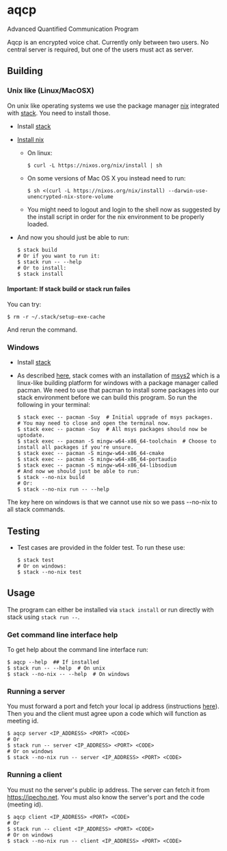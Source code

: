 # aqcp
Advanced Quantified Communication Program

Aqcp is an encrypted voice chat. Currently only between two users. No central server is required, but one of the users must act as server.

## Building

### Unix like (Linux/MacOSX)

On unix like operating systems we use the package manager [nix][2] integrated with [stack][1]. You need to install those.

* Install [stack][1]
* [Install nix][3]
    * On linux:

        ```
        $ curl -L https://nixos.org/nix/install | sh
        ```

    * On some versions of Mac OS X you instead need to run:

        ```
        $ sh <(curl -L https://nixos.org/nix/install) --darwin-use-unencrypted-nix-store-volume
        ```

    * You might need to logout and login to the shell now as suggested by the install script in order for the nix environment to be properly loaded.
* And now you should just be able to run:

    ```
    $ stack build
    # Or if you want to run it:
    $ stack run -- --help
    # Or to install:
    $ stack install
    ```

#### **Important: If stack build or stack run failes**

You can try:
```
$ rm -r ~/.stack/setup-exe-cache
```
And rerun the command.

### Windows

* Install [stack][1]
* As described [here](https://docs.haskellstack.org/en/stable/developing_on_windows), stack comes with an installation of [msys2](https://www.msys2.org) which is a linux-like building platform for windows with a package manager called pacman. We need to use that pacman to install some packages into our stack environment before we can build this program. So run the following in your terminal:

    ```
    $ stack exec -- pacman -Suy  # Initial upgrade of msys packages.
    # You may need to close and open the terminal now.
    $ stack exec -- pacman -Suy  # All msys packages should now be uptodate.
    $ stack exec -- pacman -S mingw-w64-x86_64-toolchain  # Choose to install all packages if you're unsure.
    $ stack exec -- pacman -S mingw-w64-x86_64-cmake
    $ stack exec -- pacman -S mingw-w64-x86_64-portaudio
    $ stack exec -- pacman -S mingw-w64-x86_64-libsodium
    # And now we should just be able to run:
    $ stack --no-nix build
    # Or:
    $ stack --no-nix run -- --help
    ```

The key here on windows is that we cannot use nix so we pass --no-nix to all stack commands.

## Testing

* Test cases are provided in the folder test. To run these use:

    ```
    $ stack test
    # Or on windows:
    $ stack --no-nix test
    ```

## Usage

The program can either be installed via `stack install` or run directly with stack using `stack run --`.

### Get command line interface help

To get help about the command line interface run:
```
$ aqcp --help  ## If installed
$ stack run -- --help  # On unix
$ stack --no-nix -- --help  # On windows
```

### Running a server

You must forward a port and fetch your local ip address (instructions [here][4]). Then you and the client must agree upon a code which will function as meeting id.

```
$ aqcp server <IP_ADDRESS> <PORT> <CODE>
# Or
$ stack run -- server <IP_ADDRESS> <PORT> <CODE>
# Or on windows
$ stack --no-nix run -- server <IP_ADDRESS> <PORT> <CODE>
```

### Running a client

You must no the server's public ip address. The server can fetch it from <https://ipecho.net>. You must also know the server's port and the code (meeting id).

```
$ aqcp client <IP_ADDRESS> <PORT> <CODE>
# Or
$ stack run -- client <IP_ADDRESS> <PORT> <CODE>
# Or on windows
$ stack --no-nix run -- client <IP_ADDRESS> <PORT> <CODE>
```


[1]: https://docs.haskellstack.org/en/stable/README
[2]: https://nixos.org
[3]: https://nixos.org/download.html
[4]: https://ipecho.net/localip.html
